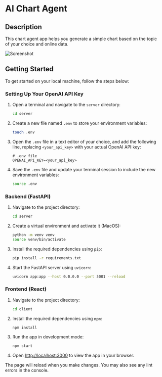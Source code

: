 # AI Chart Agent

## Description

This chart agent app helps you generate a simple chart based on the topic of your choice and online data.

![Screenshot](https://my-aws-assets.s3.us-west-2.amazonaws.com/chart-agent.png)

## Getting Started

To get started on your local machine, follow the steps below:

### Setting Up Your OpenAI API Key

1. Open a terminal and navigate to the `server` directory:

   ```bash
   cd server
   ```

2. Create a new file named `.env` to store your environment variables:

   ```bash
   touch .env
   ```

3. Open the `.env` file in a text editor of your choice, and add the following line, replacing `<your_api_key>` with your actual OpenAI API key:

   ```dotenv
   # .env file
   OPENAI_API_KEY=<your_api_key>
   ```

4. Save the `.env` file and update your terminal session to include the new environment variables:

   ```bash
   source .env
   ```

### Backend (FastAPI)

1. Navigate to the project directory:

   ```bash
   cd server
   ```

2. Create a virtual environment and activate it (MacOS):

   ```bash
   python -m venv venv
   source venv/bin/activate
   ```

3. Install the required dependencies using `pip`:

   ```bash
   pip install -r requirements.txt
   ```

4. Start the FastAPI server using `uvicorn`:

   ```bash
   uvicorn app:app --host 0.0.0.0 --port 5001 --reload
   ```

### Frontend (React)

1. Navigate to the project directory:

   ```bash
   cd client
   ```

2. Install the required dependencies using `npm`:

   ```bash
   npm install
   ```

3. Run the app in development mode:

   ```bash
   npm start
   ```

4. Open [http://localhost:3000](http://localhost:3000) to view the app in your browser.

The page will reload when you make changes. You may also see any lint errors in the console.